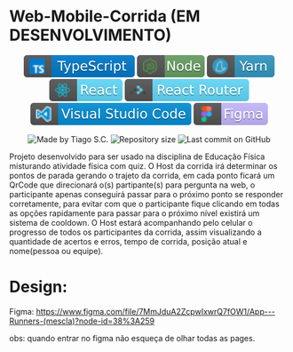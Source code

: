 

# Web-Mobile-Corrida (EM DESENVOLVIMENTO)

<p align="center">
<img alt="badge typescript" src=".github\badge-typescript.svg">
<img alt="badge node" src=".github\badge-node.svg">
<img alt="badge yarn" src=".github\yarn.svg">
<img alt="badge react" src=".github\badge-react.svg">
<img alt="badge react router" src=".github\badge-router.svg">
<img alt="badge vscode" src=".github\badge-visual_studio_code.svg">
<img alt="badge figma" src=".github\figma.svg">
</p>

<p align="center">
<img alt="Made by Tiago S.C." src="https://img.shields.io/badge/made%20by-Tiago%20S.C.-%20?color">
<img alt="Repository size" src="https://img.shields.io/github/repo-size/Tiago-Silverio-da-Costa/Web_Mobile_Corrida?color=6942c3">
<img alt="Last commit on GitHub" src="https://img.shields.io/github/last-commit/Tiago-Silverio-da-Costa/Web_Mobile_Corrida?color=6942c3">
</p>

Projeto desenvolvido para ser usado na disciplina de Educação Física misturando atividade física com quiz. O Host da corrida irá determinar os pontos de parada gerando o trajeto da corrida, em cada ponto ficará um QrCode que direcionará o(s) partipante(s) para pergunta na web, o participante apenas conseguirá passar para o próximo ponto se responder corretamente, para evitar com que o participante fique clicando em todas as opções rapidamente para passar para o próximo nível existirá um sistema de cooldown. O Host estará acompanhando pelo celular o progresso de todos os participantes da corrida, assim visualizando a quantidade de acertos e erros, tempo de corrida, posição atual e nome(pessoa ou equipe).

# Design:

Figma: https://www.figma.com/file/7MmJduA2ZcpwIxwrQ7fOW1/App---Runners-(mescla)?node-id=38%3A259

obs: quando entrar no figma não esqueça de olhar todas as pages.
